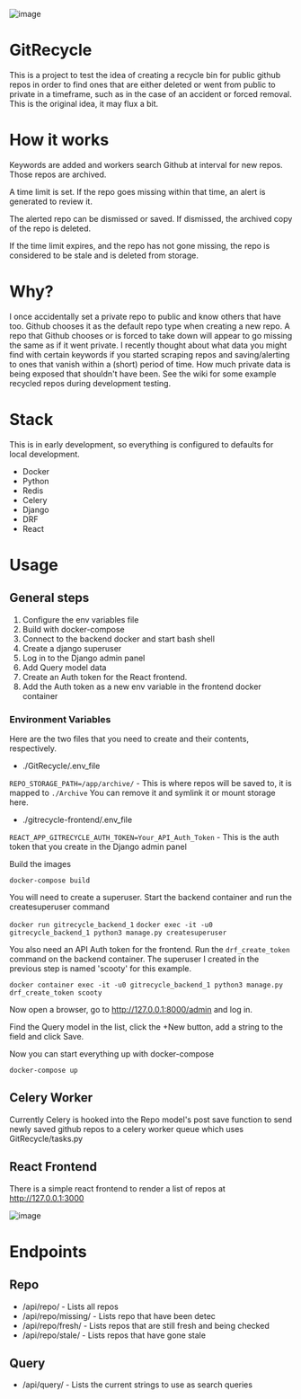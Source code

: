 ![image](https://user-images.githubusercontent.com/46699116/79952710-abddf180-842f-11ea-90ef-425533be91bf.png)

# GitRecycle

This is a project to test the idea of creating a recycle bin for public github repos in order to find ones that are either deleted or went from public to private in a timeframe, such as in the case of an accident or forced removal. This is the original idea, it may flux a bit.

# How it works

Keywords are added and workers search Github at interval for new repos. Those repos are archived.

A time limit is set. If the repo goes missing within that time, an alert is generated to review it.

The alerted repo can be dismissed or saved. If dismissed, the archived copy of the repo is deleted.

If the time limit expires, and the repo has not gone missing, the repo is considered to be stale and is deleted from storage.

# Why?

I once accidentally set a private repo to public and know others that have too. Github chooses it as the default repo type when creating a new repo. A repo that Github chooses or is forced to take down will appear to go missing the same as if it went private. I recently thought about what data you might find with certain keywords if you started scraping repos and saving/alerting to ones that vanish within a (short) period of time. How much private data is being exposed that shouldn't have been. See the wiki for some example recycled repos during development testing. 

# Stack

This is in early development, so everything is configured to defaults for local development.

* Docker
* Python
* Redis
* Celery
* Django
* DRF
* React

# Usage

## General steps

1. Configure the env variables file
1. Build with docker-compose
1. Connect to the backend docker and start bash shell
1. Create a django superuser
1. Log in to the Django admin panel
1. Add Query model data
1. Create an Auth token for the React frontend.
1. Add the Auth token as a new env variable in the frontend docker container

### Environment Variables

Here are the two files that you need to create and their contents, respectively.

* ./GitRecycle/.env_file

`REPO_STORAGE_PATH=/app/archive/` - This is where repos will be saved to, it is mapped to `./Archive` You can remove it and symlink it or mount storage here.

* ./gitrecycle-frontend/.env_file

`REACT_APP_GITRECYCLE_AUTH_TOKEN=Your_API_Auth_Token` - This is the auth token that you create in the Django admin panel

Build the images

`docker-compose build` 

You will need to create a superuser. Start the backend container and run the createsuperuser command

`docker run gitrecycle_backend_1`
`docker exec -it -u0 gitrecycle_backend_1 python3 manage.py createsuperuser`

You also need an API Auth token for the frontend. Run the `drf_create_token` command on the backend container. The superuser I created in the previous step is named 'scooty' for this example.

`docker container exec -it -u0 gitrecycle_backend_1 python3 manage.py drf_create_token scooty`

Now open a browser, go to http://127.0.0.1:8000/admin and log in.

Find the Query model in the list, click the +New button, add a string to the field and click Save.

Now you can start everything up with docker-compose

`docker-compose up`

## Celery Worker

Currently Celery is hooked into the Repo model's post save function to send newly saved github repos to a celery worker queue which uses GitRecycle/tasks.py

## React Frontend

There is a simple react frontend to render a list of repos at http://127.0.0.1:3000

![image](https://user-images.githubusercontent.com/46699116/80047048-3b7fb080-84c1-11ea-9adc-4390d086c036.png)

# Endpoints

## Repo

*  /api/repo/ - Lists all repos
*  /api/repo/missing/ - Lists repo that have been detec
*  /api/repo/fresh/ - Lists repos that are still fresh and being checked
*  /api/repo/stale/ - Lists repos that have gone stale

## Query

*  /api/query/ - Lists the current strings to use as search queries
